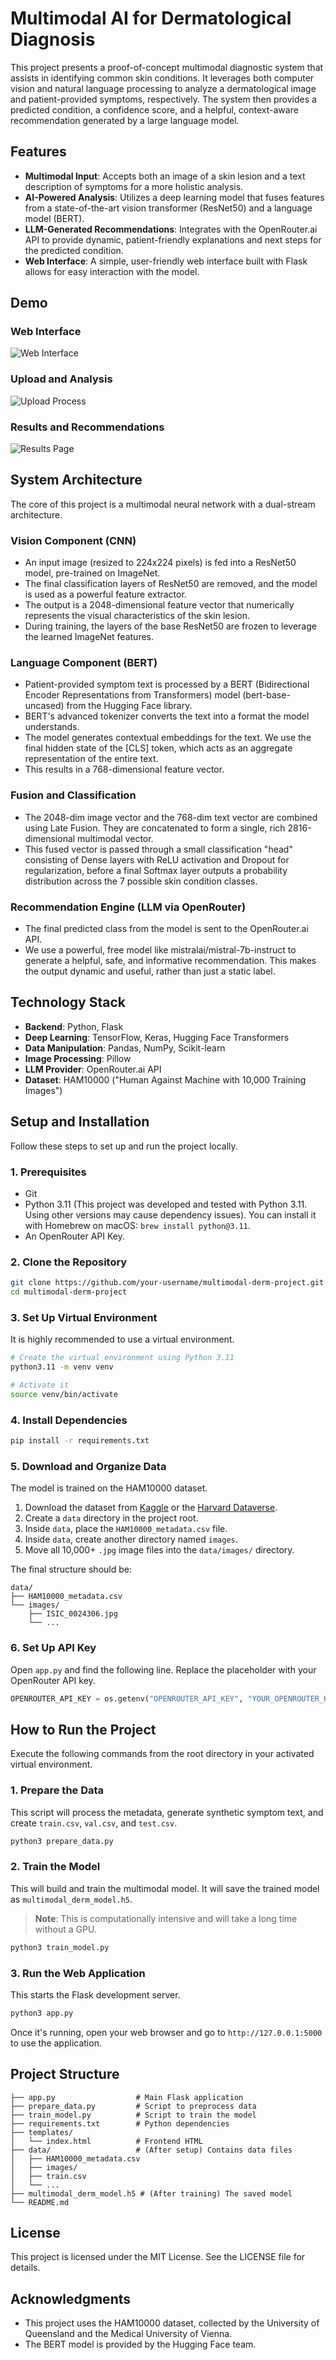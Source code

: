 # Multimodal AI for Dermatological Diagnosis

This project presents a proof-of-concept multimodal diagnostic system that assists in identifying common skin conditions. It leverages both computer vision and natural language processing to analyze a dermatological image and patient-provided symptoms, respectively. The system then provides a predicted condition, a confidence score, and a helpful, context-aware recommendation generated by a large language model.

## Features

- **Multimodal Input**: Accepts both an image of a skin lesion and a text description of symptoms for a more holistic analysis.
- **AI-Powered Analysis**: Utilizes a deep learning model that fuses features from a state-of-the-art vision transformer (ResNet50) and a language model (BERT).
- **LLM-Generated Recommendations**: Integrates with the OpenRouter.ai API to provide dynamic, patient-friendly explanations and next steps for the predicted condition.
- **Web Interface**: A simple, user-friendly web interface built with Flask allows for easy interaction with the model.

## Demo

### Web Interface
![Web Interface](images/demo.jpg)

### Upload and Analysis
![Upload Process](images/upload-demo.png)

### Results and Recommendations
![Results Page](images/results-example.png)

## System Architecture

The core of this project is a multimodal neural network with a dual-stream architecture.

### Vision Component (CNN)

- An input image (resized to 224x224 pixels) is fed into a ResNet50 model, pre-trained on ImageNet.
- The final classification layers of ResNet50 are removed, and the model is used as a powerful feature extractor.
- The output is a 2048-dimensional feature vector that numerically represents the visual characteristics of the skin lesion.
- During training, the layers of the base ResNet50 are frozen to leverage the learned ImageNet features.

### Language Component (BERT)

- Patient-provided symptom text is processed by a BERT (Bidirectional Encoder Representations from Transformers) model (bert-base-uncased) from the Hugging Face library.
- BERT's advanced tokenizer converts the text into a format the model understands.
- The model generates contextual embeddings for the text. We use the final hidden state of the [CLS] token, which acts as an aggregate representation of the entire text.
- This results in a 768-dimensional feature vector.

### Fusion and Classification

- The 2048-dim image vector and the 768-dim text vector are combined using Late Fusion. They are concatenated to form a single, rich 2816-dimensional multimodal vector.
- This fused vector is passed through a small classification "head" consisting of Dense layers with ReLU activation and Dropout for regularization, before a final Softmax layer outputs a probability distribution across the 7 possible skin condition classes.

### Recommendation Engine (LLM via OpenRouter)

- The final predicted class from the model is sent to the OpenRouter.ai API.
- We use a powerful, free model like mistralai/mistral-7b-instruct to generate a helpful, safe, and informative recommendation. This makes the output dynamic and useful, rather than just a static label.

## Technology Stack

- **Backend**: Python, Flask
- **Deep Learning**: TensorFlow, Keras, Hugging Face Transformers
- **Data Manipulation**: Pandas, NumPy, Scikit-learn
- **Image Processing**: Pillow
- **LLM Provider**: OpenRouter.ai API
- **Dataset**: HAM10000 ("Human Against Machine with 10,000 Training Images")

## Setup and Installation

Follow these steps to set up and run the project locally.

### 1. Prerequisites

- Git
- Python 3.11 (This project was developed and tested with Python 3.11. Using other versions may cause dependency issues). You can install it with Homebrew on macOS: `brew install python@3.11`.
- An OpenRouter API Key.

### 2. Clone the Repository

```bash
git clone https://github.com/your-username/multimodal-derm-project.git
cd multimodal-derm-project
```

### 3. Set Up Virtual Environment

It is highly recommended to use a virtual environment.

```bash
# Create the virtual environment using Python 3.11
python3.11 -m venv venv

# Activate it
source venv/bin/activate
```

### 4. Install Dependencies

```bash
pip install -r requirements.txt
```

### 5. Download and Organize Data

The model is trained on the HAM10000 dataset.

1. Download the dataset from [Kaggle](https://www.kaggle.com) or the [Harvard Dataverse](https://dataverse.harvard.edu).
2. Create a `data` directory in the project root.
3. Inside `data`, place the `HAM10000_metadata.csv` file.
4. Inside `data`, create another directory named `images`.
5. Move all 10,000+ `.jpg` image files into the `data/images/` directory.

The final structure should be:

```
data/
├── HAM10000_metadata.csv
└── images/
    ├── ISIC_0024306.jpg
    └── ...
```

### 6. Set Up API Key

Open `app.py` and find the following line. Replace the placeholder with your OpenRouter API key.

```python
OPENROUTER_API_KEY = os.getenv("OPENROUTER_API_KEY", "YOUR_OPENROUTER_KEY_HERE")
```

## How to Run the Project

Execute the following commands from the root directory in your activated virtual environment.

### 1. Prepare the Data

This script will process the metadata, generate synthetic symptom text, and create `train.csv`, `val.csv`, and `test.csv`.

```bash
python3 prepare_data.py
```

### 2. Train the Model

This will build and train the multimodal model. It will save the trained model as `multimodal_derm_model.h5`. 

> **Note**: This is computationally intensive and will take a long time without a GPU.

```bash
python3 train_model.py
```

### 3. Run the Web Application

This starts the Flask development server.

```bash
python3 app.py
```

Once it's running, open your web browser and go to `http://127.0.0.1:5000` to use the application.

## Project Structure

```
├── app.py                  # Main Flask application
├── prepare_data.py         # Script to preprocess data
├── train_model.py          # Script to train the model
├── requirements.txt        # Python dependencies
├── templates/
│   └── index.html          # Frontend HTML
├── data/                   # (After setup) Contains data files
│   ├── HAM10000_metadata.csv
│   ├── images/
│   ├── train.csv
│   └── ...
├── multimodal_derm_model.h5 # (After training) The saved model
└── README.md
```

## License

This project is licensed under the MIT License. See the LICENSE file for details.

## Acknowledgments

- This project uses the HAM10000 dataset, collected by the University of Queensland and the Medical University of Vienna.
- The BERT model is provided by the Hugging Face team.
